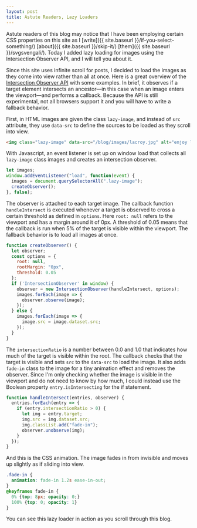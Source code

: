 ```yaml
---
layout: post
title: Astute Readers, Lazy Loaders
---
```

Astute readers of this blog may notice that I have been employing certain CSS properties on this site as I [write]({{ site.baseurl }}/if-you-select-something/) [about]({{ site.baseurl }}/skip-it/) [them]({{ site.baseurl }}/svgsvengali/). Today I added lazy loading for images using the Intersection Observer API, and I will tell you about it.

Since this site uses infinite scroll for posts, I decided to load the images as they come into view rather than all at once. Here is a great overview of the [Intersection Observer API](https://developer.mozilla.org/en-US/docs/Web/API/Intersection_Observer_API) with some examples. In brief, it observes if a target element intersects an ancestor—in this case when an image enters the viewport—and performs a callback. Because the API is still experimental, not all browsers support it and you will have to write a fallback behavior.

First, in HTML images are given the class `lazy-image`, and instead of `src` attribute, they use `data-src` to define the sources to be loaded as they scroll into view.
```html
<img class="lazy-image" data-src="/blog/images/lacroy.jpg" alt="enjoy la croy">
```
With Javascript, an event listener is set up on window load that collects all `lazy-image` class images and creates an intersection observer.
```js
let images;
window.addEventListener("load", function(event) {
  images = document.querySelectorAll(".lazy-image");
  createObserver();
}, false);
```
The observer is attached to each target image. The callback function `handleIntersect` is executed whenever a target is observed to cross a certain threshold as defined in `options`. Here `root: null` refers to the viewport and has a margin around it of 0px. A threshold of 0.05 means that the callback is run when 5% of the target is visible within the viewport. The fallback behavior is to load all images at once.
```js
function createObserver() {
  let observer;
  const options = {
    root: null,
    rootMargin: "0px",
    threshold: 0.05
  };
  if ('IntersectionObserver' in window) {
    observer = new IntersectionObserver(handleIntersect, options);
    images.forEach(image => {
      observer.observe(image);
    });
  } else {
    images.forEach(image => {
      image.src = image.dataset.src;
    });
  }
}
```
The `intersectionRatio` is a number between 0.0 and 1.0 that indicates how much of the target is visible within the root. The callback checks that the target is visible and sets `src` to the `data-src` to load the image. It also adds `fade-in` class to the image for a tiny animation effect and removes the observer. Since I'm only checking whether the image is visible in the viewport and do not need to know by how much, I could instead use the Boolean property `entry.isIntersecting` for the if statement.
```js
function handleIntersect(entries, observer) {
  entries.forEach(entry => {
    if (entry.intersectionRatio > 0) {
      let img = entry.target;
      img.src = img.dataset.src;
      img.classList.add("fade-in");
      observer.unobserve(img);
    }
  });
}
```
And this is the CSS animation. The image fades in from invisible and moves up slightly as if sliding into view.
```css
.fade-in {
  animation: fade-in 1.2s ease-in-out;
}
@keyframes fade-in {
  0% {top: 8px; opacity: 0;}
  100% {top: 0; opacity: 1}
}
```
You can see this lazy loader in action as you scroll through this blog.
